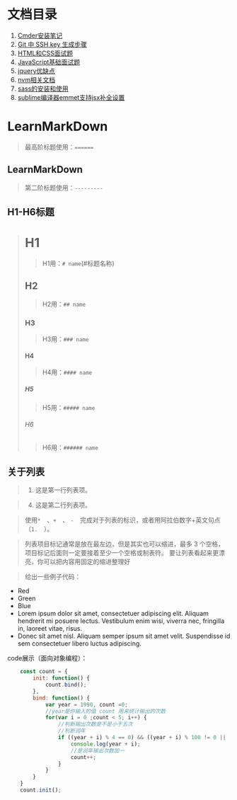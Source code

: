 # 文档目录
1. [Cmder安装笔记](https://github.com/LeeXhuan/LearnMarkDown/blob/master/blog/cmder.md) 
1. [ Git 中 SSH key 生成步骤](https://github.com/LeeXhuan/LearnMarkDown/blob/master/blog/git-sshkey.md)
2. [HTML和CSS面试题](https://github.com/LeeXhuan/LearnMarkDown/blob/master/blog/html-css.md)
3. [JavaScript基础面试题](https://github.com/LeeXhuan/LearnMarkDown/blob/master/blog/javascript-basics.md)
4. [jquery优缺点](https://github.com/LeeXhuan/LearnMarkDown/blob/master/blog/jquery-merit-and-demerit.md)
5. [nvm相关文档](https://github.com/LeeXhuan/LearnMarkDown/blob/master/blog/nvm.md )
6. [sass的安装和使用](https://github.com/LeeXhuan/LearnMarkDown/blob/master/blog/sass-installation-and-use.md)
7. [sublime编译器emmet支持jsx补全设置](https://github.com/LeeXhuan/LearnMarkDown/blob/master/blog/sublime-emmet-jsx-set.md)

LearnMarkDown 
==================
>最高阶标题使用：`======`

LearnMarkDown
------------------
>第二阶标题使用：`---------`

H1-H6标题
------------------
># H1
> > H1用：`# name`(#标题名称) 
>## H2
> > H2用：`## name`  
>### H3
> > H3用：`### name`  
>#### H4
> > H4用：`#### name`  
>##### H5
> > H5用：`##### name`  
>###### H6
> > H6用：`###### name`

## 关于列表

>1. 这是第一行列表项。

>4. 这是第二行列表项。

> 使用`*  `、`+  `、 `-  `完成对于列表的标识，或者用阿拉伯数字+英文句点（`1.  `）。

> 列表项目标记通常是放在最左边，但是其实也可以缩进，最多 3 个空格，项目标记后面则一定要接着至少一个空格或制表符。
要让列表看起来更漂亮，你可以把内容用固定的缩进整理好

> 给出一些例子代码：
*   Red
*   Green
*   Blue
*   Lorem ipsum dolor sit amet, consectetuer adipiscing elit.
Aliquam hendrerit mi posuere lectus. Vestibulum enim wisi,
viverra nec, fringilla in, laoreet vitae, risus.
*   Donec sit amet nisl. Aliquam semper ipsum sit amet velit.
Suspendisse id sem consectetuer libero luctus adipiscing.

code展示（面向对象编程）：
```javascript
    const count = {
        init: function() {
            count.bind();
        },
        bind: function() {
            var year = 1990, count =0;
            //year是你输入的值 count 用来统计输出的次数
            for(var i = 0 ;count < 5; i++) {
                //判断输出次数是不是小于五次
                //判断润年
                if ((year + i) % 4 == 0) && ((year + i) % 100 != 0 || (year + i) % 400 == 0) {
                    console.log(year + i);
                    //是润年输出次数加一
                    count++;
                }
            }
        }
    }
    count.init();
```
